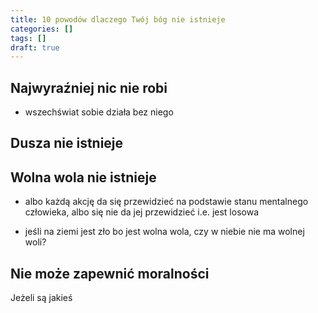 ```yaml
---
title: 10 powodów dlaczego Twój bóg nie istnieje
categories: []
tags: []
draft: true
---
```


## Najwyraźniej nic nie robi

- wszechświat sobie działa bez niego

## Dusza nie istnieje

## Wolna wola nie istnieje

- albo każdą akcję da się przewidzieć na podstawie stanu mentalnego człowieka, albo się nie da jej przewidzieć i.e. jest losowa

- jeśli na ziemi jest zło bo jest wolna wola, czy w niebie nie ma wolnej woli?

## Nie może zapewnić moralności

Jeżeli są jakieś

